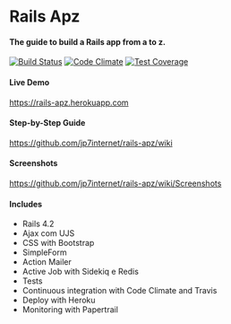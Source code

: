 # Rails Apz

#### The guide to build a Rails app from a to z.

[![Build Status](https://travis-ci.org/jp7internet/rails-apz.svg?branch=master)](https://travis-ci.org/jp7internet/rails-apz)
[![Code Climate](https://codeclimate.com/github/jp7internet/rails-apz/badges/gpa.svg)](https://codeclimate.com/github/jp7internet/rails-apz)
[![Test Coverage](https://codeclimate.com/github/jp7internet/rails-apz/badges/coverage.svg)](https://codeclimate.com/github/jp7internet/rails-apz/coverage)

####  Live Demo

https://rails-apz.herokuapp.com

#### Step-by-Step Guide

https://github.com/jp7internet/rails-apz/wiki

#### Screenshots

https://github.com/jp7internet/rails-apz/wiki/Screenshots

#### Includes

* Rails 4.2
* Ajax com UJS
* CSS with Bootstrap
* SimpleForm
* Action Mailer
* Active Job with Sidekiq e Redis
* Tests
* Continuous integration with Code Climate and Travis
* Deploy with Heroku
* Monitoring with Papertrail
